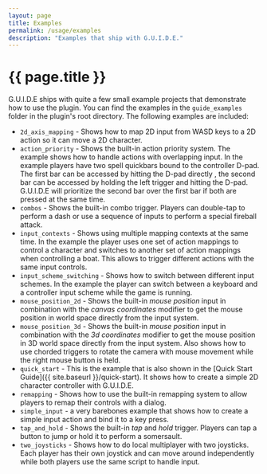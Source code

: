 ```yaml
---
layout: page
title: Examples
permalink: /usage/examples
description: "Examples that ship with G.U.I.D.E."
---
```


# {{ page.title }}

G.U.I.D.E ships with quite a few small example projects that demonstrate how to use the plugin. You can find the examples in the `guide_examples` folder in the plugin's root directory. The following examples are included:

- `2d_axis_mapping` - Shows how to map 2D input from WASD keys to a 2D action so it can move a 2D character.
- `action_priority` - Shows the built-in action priority system. The example shows how to handle actions with overlapping input. In the example players have two spell quickbars bound to the controller D-pad. The first bar can be accessed by hitting the D-pad directly , the second bar can be accessed by holding the left trigger and hitting the D-pad. G.U.I.D.E will prioritize the second bar over the first bar if both are pressed at the same time.
- `combos` - Shows the built-in combo trigger. Players can double-tap to perform a dash or use a sequence of inputs to perform a special fireball attack.
- `input_contexts` - Shows using multiple mapping contexts at the same time. In the example the player uses one set of action mappings to control a character and switches to another set of action mappings when controlling a boat. This allows to trigger different actions with the same input controls.
- `input_scheme_switching` - Shows how to switch between different input schemes. In the example the player can switch between a keyboard and a controller input scheme while the game is running.
- `mouse_position_2d` - Shows the built-in _mouse position_ input in combination with the _canvas coordinates_ modifier to get the mouse position in world space directly from the input system.
- `mouse_position_3d` - Shows the built-in _mouse position_ input in combination with the _3d coordinates_ modifier to get the mouse position in 3D world space directly from the input system. Also shows how to use chorded triggers to rotate the camera with mouse movement while the right mouse button is held.
- `quick_start` - This is the example that is also shown in the [Quick Start Guide]({{ site.baseurl }}/quick-start). It shows how to create a simple 2D character controller with G.U.I.D.E.
- `remapping` - Shows how to use the built-in remapping system to allow players to remap their controls with a dialog.
- `simple_input` - a very barebones example that shows how to create a simple input action and bind it to a key press.
- `tap_and_hold` - Shows the built-in _tap_ and _hold_ trigger. Players can tap a button to jump or hold it to perform a somersault.
- `two_joysticks` - Shows how to do local multiplayer with two joysticks. Each player has their own joystick and can move around independently while both players use the same script to handle input.